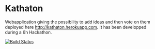 # Kathaton 

Webapplication giving the possibility to add ideas and then vote on them deployed here http://kathaton.herokuapp.com. It has been developped during a 6h Hackathon.

[![Build Status](https://travis-ci.org/toff63/kathaton.png?branch=master)](https://travis-ci.org/toff63/kathaton)
